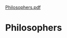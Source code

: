 [Philosophers.pdf](https://github.com/LuckyNikDev/Philosophers/files/6993793/Philosophers.pdf)
# Philosophers
